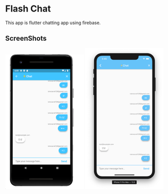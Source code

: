 # Flash Chat

This app is flutter chatting app using firebase.

## ScreenShots

<img src="./assets/images/android.png" width="250"> <img src="./assets/images/iOS.png" width="250">

